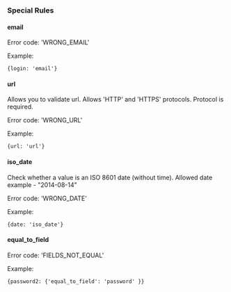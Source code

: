 ### Special Rules

#### email

Error code: 'WRONG\_EMAIL'

Example:

```text
{login: 'email'}
```

#### url

Allows you to validate url. Allows 'HTTP' and 'HTTPS' protocols. Protocol is required.

Error code: 'WRONG\_URL'

Example:

```text
{url: 'url'}
```

#### iso\_date

Check whether a value is an ISO 8601 date \(without time\). Allowed date example - "2014-08-14"

Error code: 'WRONG\_DATE'

Example:

```text
{date: 'iso_date'}
```

#### equal\_to\_field

Error code: 'FIELDS\_NOT\_EQUAL'

Example:

```text
{password2: {'equal_to_field': 'password' }}
```



